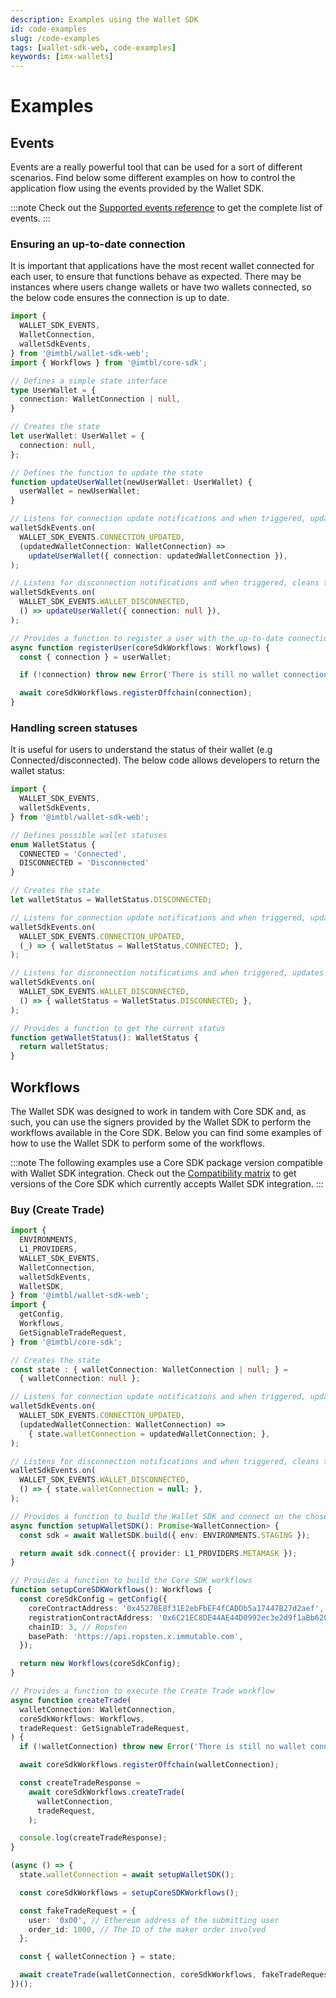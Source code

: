 ```yaml
---
description: Examples using the Wallet SDK
id: code-examples
slug: /code-examples
tags: [wallet-sdk-web, code-examples]
keywords: [imx-wallets]
---
```


# Examples

## Events

Events are a really powerful tool that can be used for a sort of different scenarios. Find below some different examples on how to control the application flow using the events provided by the Wallet SDK.

:::note
Check out the [Supported events reference](/sdk-docs/wallet-sdk-web/reference#supported-events) to get the complete list of events.
:::

### Ensuring an up-to-date connection

It is important that applications have the most recent wallet connected for each user, to ensure that functions behave as expected. There may be instances where users change wallets or have two wallets connected, so the below code ensures the connection is up to date.

```ts
import {
  WALLET_SDK_EVENTS,
  WalletConnection,
  walletSdkEvents,
} from '@imtbl/wallet-sdk-web';
import { Workflows } from '@imtbl/core-sdk';

// Defines a simple state interface
type UserWallet = {
  connection: WalletConnection | null,
}

// Creates the state
let userWallet: UserWallet = {
  connection: null,
};

// Defines the function to update the state
function updateUserWallet(newUserWallet: UserWallet) {
  userWallet = newUserWallet;
}

// Listens for connection update notifications and when triggered, updates the state
walletSdkEvents.on(
  WALLET_SDK_EVENTS.CONNECTION_UPDATED,
  (updatedWalletConnection: WalletConnection) =>
    updateUserWallet({ connection: updatedWalletConnection }),
);

// Listens for disconnection notifications and when triggered, cleans the state up
walletSdkEvents.on(
  WALLET_SDK_EVENTS.WALLET_DISCONNECTED,
  () => updateUserWallet({ connection: null }),
);

// Provides a function to register a user with the up-to-date connection
async function registerUser(coreSdkWorkflows: Workflows) {
  const { connection } = userWallet;

  if (!connection) throw new Error('There is still no wallet connection available.');

  await coreSdkWorkflows.registerOffchain(connection);
}
```

### Handling screen statuses

It is useful for users to understand the status of their wallet (e.g Connected/disconnected). The below code allows developers to return the wallet status:

```ts
import {
  WALLET_SDK_EVENTS,
  walletSdkEvents,
} from '@imtbl/wallet-sdk-web';

// Defines possible wallet statuses
enum WalletStatus {
  CONNECTED = 'Connected',
  DISCONNECTED = 'Disconnected'
}

// Creates the state
let walletStatus = WalletStatus.DISCONNECTED;

// Listens for connection update notifications and when triggered, updates the state
walletSdkEvents.on(
  WALLET_SDK_EVENTS.CONNECTION_UPDATED,
  (_) => { walletStatus = WalletStatus.CONNECTED; },
);

// Listens for disconnection notifications and when triggered, updates the state
walletSdkEvents.on(
  WALLET_SDK_EVENTS.WALLET_DISCONNECTED,
  () => { walletStatus = WalletStatus.DISCONNECTED; },
);

// Provides a function to get the current status
function getWalletStatus(): WalletStatus {
  return walletStatus;
}
```

## Workflows 

The Wallet SDK was designed to work in tandem with Core SDK and, as such, you can use the signers provided by the Wallet SDK to perform the workflows available in the Core SDK. Below you can find some examples of how to use the Wallet SDK to perform some of the workflows.

:::note
The following examples use a Core SDK package version compatible with Wallet SDK integration.
Check out the [Compatibility matrix](/sdk-docs/wallet-sdk-web/reference#compatibility-matrix) to get versions of the Core SDK which currently accepts Wallet SDK integration.
:::

### Buy (Create Trade)

```ts
import {
  ENVIRONMENTS,
  L1_PROVIDERS,
  WALLET_SDK_EVENTS,
  WalletConnection,
  walletSdkEvents,
  WalletSDK,
} from '@imtbl/wallet-sdk-web';
import {
  getConfig,
  Workflows,
  GetSignableTradeRequest,
} from '@imtbl/core-sdk';

// Creates the state
const state : { walletConnection: WalletConnection | null; } =
  { walletConnection: null };

// Listens for connection update notifications and when triggered, updates the state
walletSdkEvents.on(
  WALLET_SDK_EVENTS.CONNECTION_UPDATED,
  (updatedWalletConnection: WalletConnection) =>
    { state.walletConnection = updatedWalletConnection; },
);

// Listens for disconnection notifications and when triggered, cleans the state up
walletSdkEvents.on(
  WALLET_SDK_EVENTS.WALLET_DISCONNECTED,
  () => { state.walletConnection = null; },
);

// Provides a function to build the Wallet SDK and connect on the chosen provider
async function setupWalletSDK(): Promise<WalletConnection> {
  const sdk = await WalletSDK.build({ env: ENVIRONMENTS.STAGING });

  return await sdk.connect({ provider: L1_PROVIDERS.METAMASK });
}

// Provides a function to build the Core SDK workflows
function setupCoreSDKWorkflows(): Workflows {
  const coreSdkConfig = getConfig({
    coreContractAddress: '0x4527BE8f31E2ebFbEF4fCADDb5a17447B27d2aef',
    registrationContractAddress: '0x6C21EC8DE44AE44D0992ec3e2d9f1aBb6207D864',
    chainID: 3, // Ropsten
    basePath: 'https://api.ropsten.x.immutable.com',
  });

  return new Workflows(coreSdkConfig);
}

// Provides a function to execute the Create Trade workflow
async function createTrade(
  walletConnection: WalletConnection,
  coreSdkWorkflows: Workflows,
  tradeRequest: GetSignableTradeRequest,
) {
  if (!walletConnection) throw new Error('There is still no wallet connection available.');

  await coreSdkWorkflows.registerOffchain(walletConnection);

  const createTradeResponse =
    await coreSdkWorkflows.createTrade(
      walletConnection,
      tradeRequest,
    );

  console.log(createTradeResponse);
}

(async () => {
  state.walletConnection = await setupWalletSDK();

  const coreSdkWorkflows = setupCoreSDKWorkflows();

  const fakeTradeRequest = {
    user: '0x00', // Ethereum address of the submitting user
    order_id: 1000, // The ID of the maker order involved
  };

  const { walletConnection } = state;

  await createTrade(walletConnection, coreSdkWorkflows, fakeTradeRequest);
})();
```
